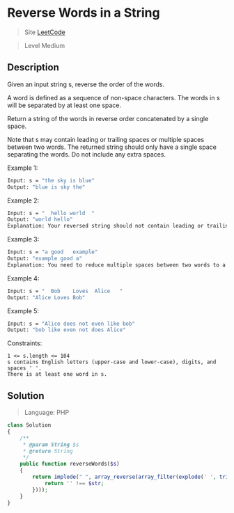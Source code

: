 Reverse Words in a String
====

> Site [LeetCode](https://leetcode.com/problems/reverse-words-in-a-string/)

> Level Medium

## Description

Given an input string s, reverse the order of the words.

A word is defined as a sequence of non-space characters. The words in s will be separated by at least one space.

Return a string of the words in reverse order concatenated by a single space.

Note that s may contain leading or trailing spaces or multiple spaces between two words. The returned string should only have a single space separating the words. Do not include any extra spaces.

Example 1:
```bash
Input: s = "the sky is blue"
Output: "blue is sky the"
```

Example 2:
```bash
Input: s = "  hello world  "
Output: "world hello"
Explanation: Your reversed string should not contain leading or trailing spaces.
```

Example 3:
```bash
Input: s = "a good   example"
Output: "example good a"
Explanation: You need to reduce multiple spaces between two words to a single space in the reversed string.
```

Example 4:
```bash
Input: s = "  Bob    Loves  Alice   "
Output: "Alice Loves Bob"
```

Example 5:
```bash
Input: s = "Alice does not even like bob"
Output: "bob like even not does Alice"
```

Constraints:

    1 <= s.length <= 104
    s contains English letters (upper-case and lower-case), digits, and spaces ' '.
    There is at least one word in s.

## Solution
> Language: PHP

```php
class Solution
{
    /**
     * @param String $s
     * @return String
     */
    public function reverseWords($s)
    {
        return implode(" ", array_reverse(array_filter(explode(' ', trim($s)), function ($str) {
            return '' !== $str;
        })));
    }
}
```
